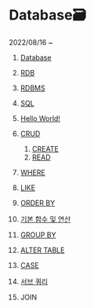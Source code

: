 # Database🗃

2022/08/16 ~

1. [Database](./0816/database.md/)
2. [RDB](./0816/database.md/#rdb)
3. [RDBMS](./0816/database.md/#rdbms)
4. [SQL](./0816/database.md/#sql)
5. [Hello World!](./0816/database.md/#hello-world)
6. [CRUD](./0816/database.md/#crud)
   1. [CREATE](./0816/database.md/#create)
   2. [READ](./0816/database.md/#read)
7. [WHERE](./0817/WHERE.md/)
8. [LIKE](./0817/LIKE.md/)
9. [ORDER BY](./0817/ORDER%20BY.md/)
10. [기본 함수 및 연산](./0818/기본%20함수와%20연산.md/)
11. [GROUP BY](./0818/기본%20함수와%20연산.md/#group-by)
12. [ALTER TABLE](./0818/기본%20함수와%20연산.md/#alter-table)

13. [CASE](./0819/CASE.md/)
14. [서브 쿼리](./0819/CASE.md/#서브-쿼리)
15. JOIN

